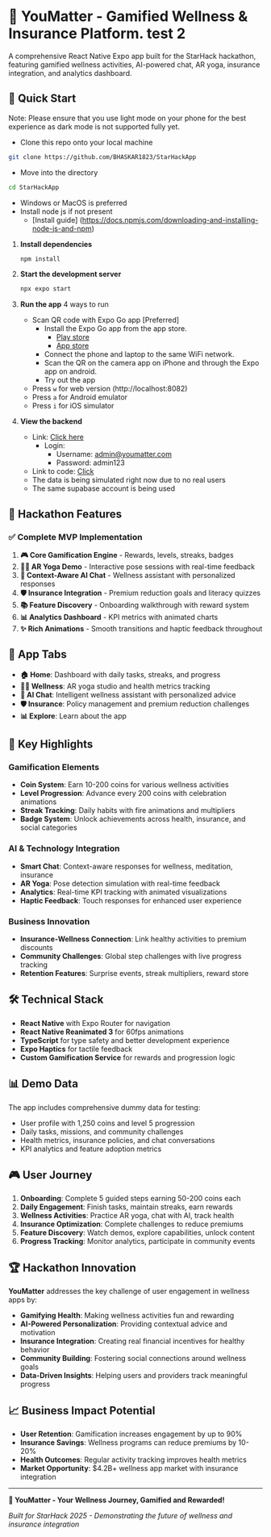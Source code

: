 # 🌟 YouMatter - Gamified Wellness & Insurance Platform. test 2


A comprehensive React Native Expo app built for the StarHack hackathon, featuring gamified wellness activities, AI-powered chat, AR yoga, insurance integration, and analytics dashboard.

## 🚀 Quick Start

Note: Please ensure that you use light mode on your phone for the best experience as dark mode is not supported fully yet.
- Clone this repo onto your local machine
 ```bash
 git clone https://github.com/BHASKAR1823/StarHackApp
   ```
- Move into the directory
 ```bash
 cd StarHackApp
   ```
- Windows or MacOS is preferred
- Install node js if not present
   - [Install guide] (https://docs.npmjs.com/downloading-and-installing-node-js-and-npm)

1. **Install dependencies**
   ```bash
   npm install
   ```

2. **Start the development server**
   ```bash
   npx expo start
   ```

3. **Run the app**
   4 ways to run
   - Scan QR code with Expo Go app [Preferred]
        - Install the Expo Go app from the app store.
           - [Play store](https://play.google.com/store/apps/details?id=host.exp.exponent)
           - [App store](https://apps.apple.com/us/app/expo-go/id982107779)
        - Connect the phone and laptop to the same WiFi network.
        - Scan the QR on the camera app on iPhone and through the Expo app on android.
        - Try out the app
   - Press `w` for web version (http://localhost:8082)
   - Press `a` for Android emulator
   - Press `i` for iOS simulator


4. **View the backend**
     - Link: [Click here](https://v0-analytics-dashboard-one-delta.vercel.app)
          - Login:
               - Username: admin@youmatter.com
               - Password: admin123
     - Link to code: [Click](https://github.com/VA24d/StarHack-analytics-dashboard)
     - The data is being simulated right now due to no real users
     - The same supabase account is being used
  
## 🎯 Hackathon Features
### ✅ Complete MVP Implementation
1. **🎮 Core Gamification Engine** - Rewards, levels, streaks, badges
2. **🧘‍♀️ AR Yoga Demo** - Interactive pose sessions with real-time feedback
3. **🤖 Context-Aware AI Chat** - Wellness assistant with personalized responses
4. **🛡️ Insurance Integration** - Premium reduction goals and literacy quizzes
5. **📚 Feature Discovery** - Onboarding walkthrough with reward system
6. **📊 Analytics Dashboard** - KPI metrics with animated charts
7. **✨ Rich Animations** - Smooth transitions and haptic feedback throughout

## 📱 App Tabs

- **🏠 Home**: Dashboard with daily tasks, streaks, and progress
- **🧘‍♀️ Wellness**: AR yoga studio and health metrics tracking
- **💬 AI Chat**: Intelligent wellness assistant with personalized advice
- **🛡️ Insurance**: Policy management and premium reduction challenges
- **📊 Explore**: Learn about the app

## 🎨 Key Highlights

### Gamification Elements
- **Coin System**: Earn 10-200 coins for various wellness activities
- **Level Progression**: Advance every 200 coins with celebration animations
- **Streak Tracking**: Daily habits with fire animations and multipliers
- **Badge System**: Unlock achievements across health, insurance, and social categories

### AI & Technology Integration
- **Smart Chat**: Context-aware responses for wellness, meditation, insurance
- **AR Yoga**: Pose detection simulation with real-time feedback
- **Analytics**: Real-time KPI tracking with animated visualizations
- **Haptic Feedback**: Touch responses for enhanced user experience

### Business Innovation
- **Insurance-Wellness Connection**: Link healthy activities to premium discounts
- **Community Challenges**: Global step challenges with live progress tracking
- **Retention Features**: Surprise events, streak multipliers, reward store

## 🛠️ Technical Stack

- **React Native** with Expo Router for navigation
- **React Native Reanimated 3** for 60fps animations
- **TypeScript** for type safety and better development experience
- **Expo Haptics** for tactile feedback
- **Custom Gamification Service** for rewards and progression logic

## 📊 Demo Data

The app includes comprehensive dummy data for testing:
- User profile with 1,250 coins and level 5 progression
- Daily tasks, missions, and community challenges
- Health metrics, insurance policies, and chat conversations
- KPI analytics and feature adoption metrics

## 🎮 User Journey

1. **Onboarding**: Complete 5 guided steps earning 50-200 coins each
2. **Daily Engagement**: Finish tasks, maintain streaks, earn rewards
3. **Wellness Activities**: Practice AR yoga, chat with AI, track health
4. **Insurance Optimization**: Complete challenges to reduce premiums
5. **Feature Discovery**: Watch demos, explore capabilities, unlock content
6. **Progress Tracking**: Monitor analytics, participate in community events

## 🏆 Hackathon Innovation

**YouMatter** addresses the key challenge of user engagement in wellness apps by:
- **Gamifying Health**: Making wellness activities fun and rewarding
- **AI-Powered Personalization**: Providing contextual advice and motivation
- **Insurance Integration**: Creating real financial incentives for healthy behavior
- **Community Building**: Fostering social connections around wellness goals
- **Data-Driven Insights**: Helping users and providers track meaningful progress

## 📈 Business Impact Potential

- **User Retention**: Gamification increases engagement by up to 90%
- **Insurance Savings**: Wellness programs can reduce premiums by 10-20%
- **Health Outcomes**: Regular activity tracking improves health metrics
- **Market Opportunity**: $4.2B+ wellness app market with insurance integration

---

**🌟 YouMatter - Your Wellness Journey, Gamified and Rewarded!**

*Built for StarHack 2025 - Demonstrating the future of wellness and insurance integration*